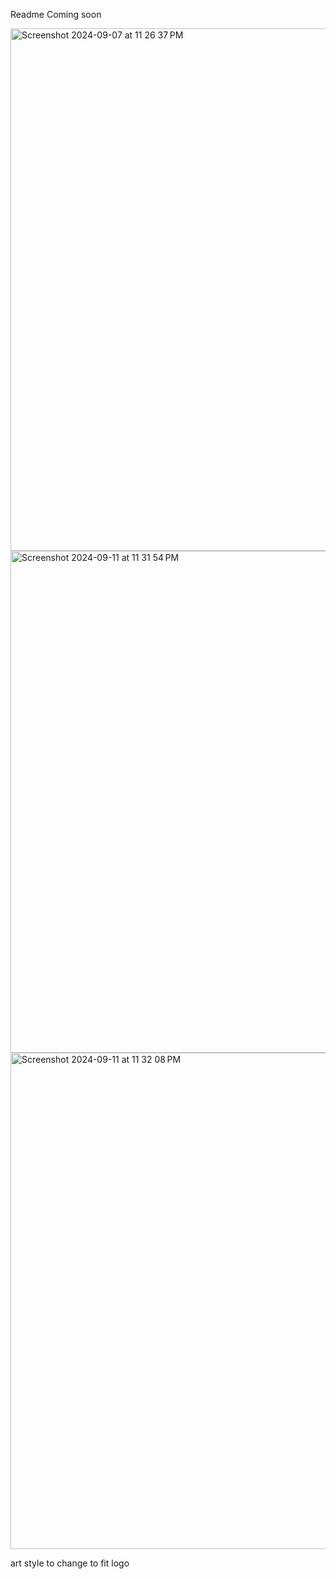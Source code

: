 Readme Coming soon

<img width="836" alt="Screenshot 2024-09-07 at 11 26 37 PM" src="https://github.com/user-attachments/assets/f2def3e7-d0c8-4c7d-8dd1-9b48a03bc41a">
<img width="803" alt="Screenshot 2024-09-11 at 11 31 54 PM" src="https://github.com/user-attachments/assets/e74ecabb-7b65-412d-9904-652d2ce6b52c">
<img width="794" alt="Screenshot 2024-09-11 at 11 32 08 PM" src="https://github.com/user-attachments/assets/7ff3e375-cc9a-443e-a10a-a142ca61fbe7">

art style to change to fit logo
